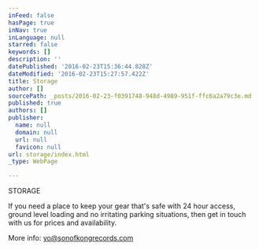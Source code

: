 ```yaml
---
inFeed: false
hasPage: true
inNav: true
inLanguage: null
starred: false
keywords: []
description: ''
datePublished: '2016-02-23T15:36:44.828Z'
dateModified: '2016-02-23T15:27:57.422Z'
title: Storage
author: []
sourcePath: _posts/2016-02-23-f0391748-948d-4989-951f-ffc6a2a79c3e.md
published: true
authors: []
publisher:
  name: null
  domain: null
  url: null
  favicon: null
url: storage/index.html
_type: WebPage

---
```

STORAGE

If you need a place to keep your gear that's safe with 24 hour access, ground level loading and no irritating parking situations, then get in touch with us for prices and availability. 

More info: yo@sonofkongrecords.com